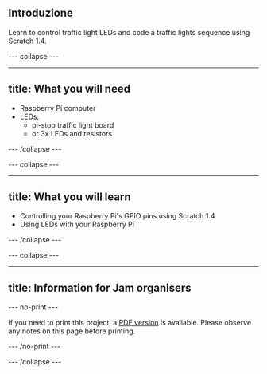 ## Introduzione

Learn to control traffic light LEDs and code a traffic lights sequence using Scratch 1.4.

\--- collapse \---

* * *

## title: What you will need

- Raspberry Pi computer
- LEDs: 
    - pi-stop traffic light board
    - or 3x LEDs and resistors

\--- /collapse \---

\--- collapse \---

* * *

## title: What you will learn

- Controlling your Raspberry Pi's GPIO pins using Scratch 1.4
- Using LEDs with your Raspberry Pi

\--- /collapse \---

\--- collapse \---

* * *

## title: Information for Jam organisers

\--- no-print \---

If you need to print this project, a [PDF version](https://github.com/raspberrypilearning/jam-worksheets/raw/master/pdf/Traffic-Lights-Scratch1.pdf) is available. Please observe any notes on this page before printing.

\--- /no-print \---

\--- /collapse \---